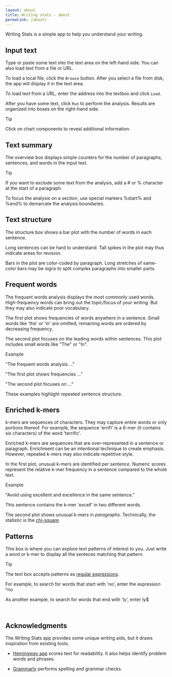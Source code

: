 ```yaml
---
layout: about
title: Writing stats - about
permalink: /about/
---
```



Writing Stats is a simple app to help you understand your writing. 




<span id="textarea"></span>

## Input text

Type or paste some text into the text area on the left-hand side. 
You can also load text from a file or URL.

 To load a local file, click the `Browse` button. After you select a file from 
disk, the app will display it in the text area.

To load text from a URL, enter the address into the textbox and click `Load`. 

After you have some text, click `Run` to perform the analysis. Results are 
organized into boxes on the right-hand side.

<div class="ws-example">
<span class="ws-example-header">Tip</span>
<p>Click on chart components to reveal additional information.</p>
</div>




<span id="overview"></span>

## Text summary

The overview box displays simple counters for the number of paragraphs, sentences, and 
words in the input text. 

<div class="ws-example">
<span class="ws-example-header">Tip</span>
<p>If you want to exclude some text from the analysis, 
add a <span class="ws-highlight">#</span> or 
<span class="ws-highlight">%</span> character at the start of a paragraph.</p>
<p>To focus the analysis on a section, use special markers
<span class="ws-highlight">%start%</span> and 
<span class="ws-highlight">%end%</span> to demarcate the analysis boundaries.</p>
</div>




<span id="structure"></span>

## Text structure

The structure box shows a bar plot with the number of words in each sentence.

Long sentences can be hard to understand. Tall spikes in the plot may thus
indicate areas for revision.

Bars in the plot are color-coded by paragraph. Long stretches of same-color 
bars may be signs to split complex paragraphs into smaller parts. 




<span id="words"></span>

## Frequent words

The frequent words analysis displays the most commonly used words. High-frequency 
words can bring out the topic/focus of your writing. But they may also indicate 
poor vocabulary. 

The first plot shows frequencies of words anywhere in a sentence. Small words
like 'the' or 'in' are omitted; remaining words are ordered by decreasing 
frequency. 

The second plot focuses on the leading words within sentences. This plot 
includes small words like "The" or "In".

<div class="ws-example">
<span class="ws-example-header">Example</span>

<p class="ws-quote"><span class="ws-highlight">"The</span> frequent words analysis ..."</p>

<p class="ws-quote"><span class="ws-highlight">"The</span> first plot shows frequencies ..."</p>

<p class="ws-quote"><span class="ws-highlight">"The</span> second plot focuses on ..."</p>

<p>These examples highlight repeated sentence structure.</p>
</div>




<span id="kmers"></span>

## Enriched k-mers

k-mers are sequences of characters. They may capture entire words or only portions
thereof. For example, the sequence 'errifi' is a 6-mer (it contains six characters)
of the word 'terrific'. 

Enriched k-mers are sequences that are over-represented in a sentence or 
paragraph. Enrichment can be an intentional technique to create emphasis. 
However, repeated k-mers may also indicate repetitive style.

In the first plot, unusual k-mers are identified per *sentence*. Numeric scores 
represent the relative k-mer frequency in a sentence compared to the whole text. 

<div class="ws-example">
<span class="ws-example-header">Example</span>
<p class="ws-quote">"Avoid using <span class="ws-highlight">excellent</span> 
and <span class="ws-highlight">excellence</span> in the same sentence."</p>
<p>This sentence contains the k-mer 'excell' in two different words.</p>
</div>

The second plot shows unusual k-mers in *paragraphs*. Technically, the 
statistic is the
[chi-square](https://en.wikipedia.org/wiki/Chi-squared_distribution). 




<span id="patterns"></span>

## Patterns

This box is where you can explore text patterns of interest to you. Just write a 
word or k-mer to display all the senteces matching that pattern.

<div class="ws-example">
<span class="ws-example-header">Tip</span>
<p>The text box accepts patterns as 
<a href="https://en.wikipedia.org/wiki/Regular_expression">regular expressions</a>.</p>

<p>For example, to search for words that start with 'no', enter
the expression <span class="ws-highlight">^no</span></p> 

<p>As another example, to search for words that 
end with 'ly', enter <span class="ws-highlight">ly$</span></p>
</div>




<br/>
<span id="thanks"></span>

## Acknowledgments

The Writing Stats app provides some unique writing aids, but it draws 
inspiration from existing tools. 

 - [Hemingway app](http://www.hemingwayapp.com/) scores 
text for readability. It also helps identify problem words and phrases.

 - [Grammarly](https://www.grammarly.com/) performs spelling and grammar checks.
 

